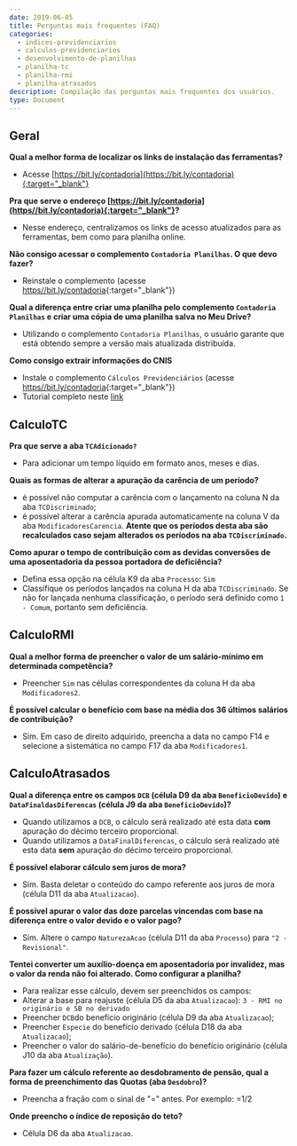 ```yaml
---
date: 2019-06-05
title: Perguntas mais frequentes (FAQ)
categories:
  - indices-previdenciarios
  - calculos-previdenciarios
  - desenvolvimento-de-planilhas
  - planilha-tc
  - planilha-rmi
  - planilha-atrasados
description: Compilação das perguntas mais frequentes dos usuários.
type: Document
---
```




## Geral

**Qual a melhor forma de localizar os links de instalação das ferramentas?**
+ Acesse [https://bit.ly/contadoria](https://bit.ly/contadoria){:target="_blank"}

**Pra que serve o endereço [https://bit.ly/contadoria](https//bit.ly/contadoria){:target="_blank"}?**
+ Nesse endereço, centralizamos os links de acesso atualizados para as ferramentas, bem como para planilha online.

**Não consigo acessar o complemento `Contadoria Planilhas`. O que devo fazer?**
+ Reinstale o complemento (acesse [https//bit.ly/contadoria](https://bit.ly/contadoria){:target="_blank"})

**Qual a diferença entre criar uma planilha pelo complemento `Contadoria Planilhas` e criar uma cópia de uma planilha salva no Meu Drive?**
+ Utilizando o complemento `Contadoria Planilhas`, o usuário garante que está obtendo sempre a versão mais atualizada distribuída.

**Como consigo extrair informações do CNIS**
+ Instale o complemento `Cálculos Previdenciários` (acesse [https//bit.ly/contadoria](https://bit.ly/contadoria){:target="_blank"})
+ Tutorial completo neste [link](https://contadoria.github.io/Tutoriais/planilha-tc/planilha-rmi/planilha-atrasados/Video-extraindo-dados-cnis/)

## CalculoTC

**Pra que serve a aba `TCAdicionado?`**
+ Para adicionar um tempo líquido em formato anos, meses e dias.


**Quais as formas de alterar a apuração da carência de um período?**
+ é possível não computar a carência com o lançamento na coluna N da aba `TCDiscriminado`;
+ é possível alterar a carência apurada automaticamente na coluna V da aba `ModificadoresCarencia`. **Atente que os períodos desta aba são recalculados caso sejam alterados os períodos na aba `TCDiscriminado`.**


**Como apurar o tempo de contribuição com as devidas conversões de uma aposentadoria da pessoa portadora de deficiência?**
+ Defina essa opção na célula K9 da aba `Processo`: `Sim`
+ Classifique os períodos lançados na coluna H da aba `TCDiscriminado`. Se não for lançada nenhuma classificação, o período será definido como `1 - Comum`, portanto sem deficiência.

## CalculoRMI

**Qual a melhor forma de preencher o valor de um salário-mínimo em determinada competência?**
+ Preencher `Sim` nas células correspondentes da coluna H da aba `Modificadores2`.


**É possível calcular o benefício com base na média dos 36 últimos salários de contribuição?**
+ Sim. Em caso de direito adquirido, preencha a data no campo F14 e selecione a sistemática no campo F17 da aba `Modificadores1`.


## CalculoAtrasados
**Qual a diferença entre os campos `DCB` (célula D9 da aba `BeneficioDevido`) e `DataFinaldasDiferencas` (célula J9 da aba `BeneficioDevido`)?**
+ Quando utilizamos a `DCB`, o cálculo será realizado até esta data **com** apuração do décimo terceiro proporcional.
+ Quando utilizamos a `DataFinalDiferencas`, o cálculo será realizado até esta data **sem** apuração do décimo terceiro proporcional.



**É possível elaborar cálculo sem juros de mora?**
+ Sim. Basta deletar o conteúdo do campo referente aos juros de mora (célula D11 da aba `Atualizacao`).



**É possível apurar o valor das doze parcelas vincendas com base na diferença entre o valor devido e o valor pago?**
+ Sim. Altere o campo `NaturezaAcao` (célula D11 da aba `Processo`) para `"2 - Revisional"`.



**Tentei converter um auxílio-doença em aposentadoria por invalidez, mas o valor da renda não foi alterado. Como configurar a planilha?**
+ Para realizar esse cálculo, devem ser preenchidos os campos: 
+ Alterar a base para reajuste (célula D5 da aba `Atualizacao`): `3 - RMI no originário e SB no derivado`
+ Preencher `DCB`do benefício originário (célula D9 da aba `Atualizacao`);
+ Preencher `Especie` do benefício derivado (célula D18 da aba `Atualizacao`);
+ Preencher o valor do salário-de-benefício do benefício originário (célula J10 da aba `Atualização`). 


**Para fazer um cálculo referente ao desdobramento de pensão, qual a forma de preenchimento das Quotas (aba `Desdobro`)?**
+ Preencha a fração com o sinal de "=" antes. Por exemplo: =1/2


**Onde preencho o índice de reposição do teto?**
+ Célula D6 da aba `Atualizacao`.

